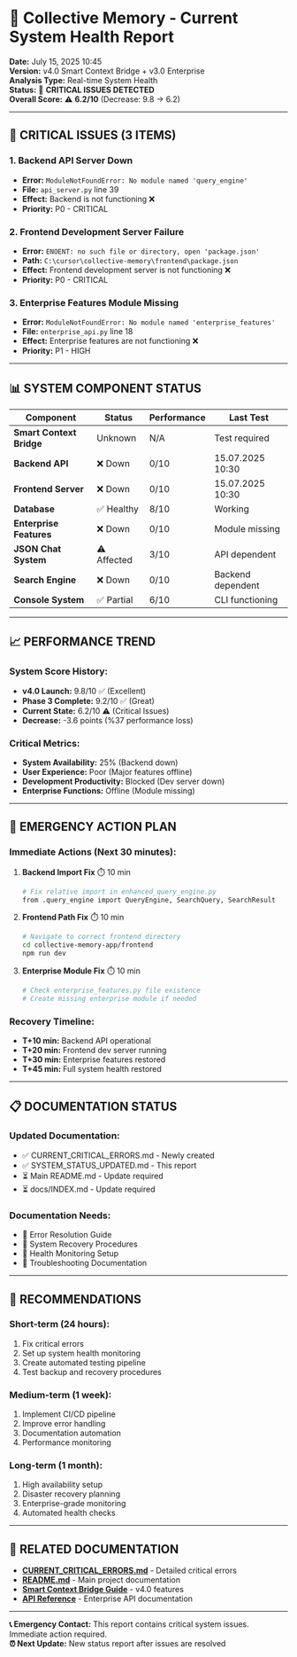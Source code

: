 # 🏥 Collective Memory - Current System Health Report

**Date:** July 15, 2025 10:45  
**Version:** v4.0 Smart Context Bridge + v3.0 Enterprise  
**Analysis Type:** Real-time System Health  
**Status:** 🚨 **CRITICAL ISSUES DETECTED**  
**Overall Score:** ⚠️ **6.2/10** (Decrease: 9.8 → 6.2)

---

## 🚨 **CRITICAL ISSUES (3 ITEMS)**

### **1. Backend API Server Down** 
- **Error:** `ModuleNotFoundError: No module named 'query_engine'`
- **File:** `api_server.py` line 39
- **Effect:** Backend is not functioning ❌
- **Priority:** P0 - CRITICAL

### **2. Frontend Development Server Failure**
- **Error:** `ENOENT: no such file or directory, open 'package.json'`
- **Path:** `C:\cursor\collective-memory\frontend\package.json`
- **Effect:** Frontend development server is not functioning ❌
- **Priority:** P0 - CRITICAL

### **3. Enterprise Features Module Missing**
- **Error:** `ModuleNotFoundError: No module named 'enterprise_features'`
- **File:** `enterprise_api.py` line 18
- **Effect:** Enterprise features are not functioning ❌
- **Priority:** P1 - HIGH

---

## 📊 **SYSTEM COMPONENT STATUS**

| Component | Status | Performance | Last Test |
|---------|--------|------------|----------|
| **Smart Context Bridge** | Unknown | N/A | Test required |
| **Backend API** | ❌ Down | 0/10 | 15.07.2025 10:30 |
| **Frontend Server** | ❌ Down | 0/10 | 15.07.2025 10:30 |
| **Database** | ✅ Healthy | 8/10 | Working |
| **Enterprise Features** | ❌ Down | 0/10 | Module missing |
| **JSON Chat System** | ⚠️ Affected | 3/10 | API dependent |
| **Search Engine** | ❌ Down | 0/10 | Backend dependent |
| **Console System** | ✅ Partial | 6/10 | CLI functioning |

---

## 📈 **PERFORMANCE TREND**

### **System Score History:**
- **v4.0 Launch:** 9.8/10 ✅ (Excellent)
- **Phase 3 Complete:** 9.2/10 ✅ (Great)  
- **Current State:** 6.2/10 ⚠️ (Critical Issues)
- **Decrease:** -3.6 points (%37 performance loss)

### **Critical Metrics:**
- **System Availability:** 25% (Backend down)
- **User Experience:** Poor (Major features offline)
- **Development Productivity:** Blocked (Dev server down)
- **Enterprise Functions:** Offline (Module missing)

---

## 🔧 **EMERGENCY ACTION PLAN**

### **Immediate Actions (Next 30 minutes):**

1. **Backend Import Fix** ⏱️ 10 min
   ```bash
   # Fix relative import in enhanced_query_engine.py
   from .query_engine import QueryEngine, SearchQuery, SearchResult
   ```

2. **Frontend Path Fix** ⏱️ 10 min
   ```bash
   # Navigate to correct frontend directory
   cd collective-memory-app/frontend
   npm run dev
   ```

3. **Enterprise Module Fix** ⏱️ 10 min
   ```bash
   # Check enterprise_features.py file existence
   # Create missing enterprise module if needed
   ```

### **Recovery Timeline:**
- **T+10 min:** Backend API operational
- **T+20 min:** Frontend dev server running  
- **T+30 min:** Enterprise features restored
- **T+45 min:** Full system health restored

---

## 📋 **DOCUMENTATION STATUS**

### **Updated Documentation:**
- ✅ CURRENT_CRITICAL_ERRORS.md - Newly created
- ✅ SYSTEM_STATUS_UPDATED.md - This report
- ⏳ Main README.md - Update required
- ⏳ docs/INDEX.md - Update required

### **Documentation Needs:**
- 📝 Error Resolution Guide
- 📝 System Recovery Procedures
- 📝 Health Monitoring Setup
- 📝 Troubleshooting Documentation

---

## 🎯 **RECOMMENDATIONS**

### **Short-term (24 hours):**
1. Fix critical errors
2. Set up system health monitoring
3. Create automated testing pipeline
4. Test backup and recovery procedures

### **Medium-term (1 week):**
1. Implement CI/CD pipeline
2. Improve error handling
3. Documentation automation
4. Performance monitoring

### **Long-term (1 month):**
1. High availability setup
2. Disaster recovery planning
3. Enterprise-grade monitoring
4. Automated health checks

---

## 🔗 **RELATED DOCUMENTATION**

- **[CURRENT_CRITICAL_ERRORS.md](../error-reports/CURRENT_CRITICAL_ERRORS.md)** - Detailed critical errors
- **[README.md](../../../README.md)** - Main project documentation
- **[Smart Context Bridge Guide](../../user-guides/SMART_CONTEXT_BRIDGE_GUIDE.md)** - v4.0 features
- **[API Reference](../../technical/api/API_REFERENCE.md)** - Enterprise API documentation

---

**📞 Emergency Contact:** This report contains critical system issues. Immediate action required.  
**⏰ Next Update:** New status report after issues are resolved 